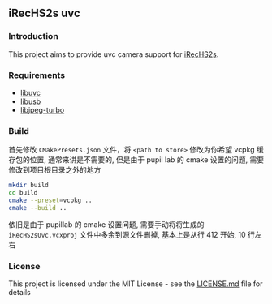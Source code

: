 ## iRecHS2s uvc

### Introduction
This project aims to provide uvc camera support for [iRecHS2s](https://staff.aist.go.jp/k.matsuda/iRecHS2/index_e.html).

### Requirements
- [libuvc](https://github.com/libuvc/libuvc)
- [libusb](https://github.com/libusb/libusb)
- [libjpeg-turbo](https://github.com/libjpeg-turbo/libjpeg-turbo)

### Build
首先修改 `CMakePresets.json` 文件，将 `<path to store>` 修改为你希望 vcpkg 缓存包的位置, 通常来讲是不需要的, 但是由于 pupil lab 的 cmake 设置的问题, 需要修改到项目根目录之外的地方

```bash
mkdir build
cd build
cmake --preset=vcpkg ..
cmake --build ..
```

依旧是由于 pupillab 的 cmake 设置问题, 需要手动将将生成的 `iRecHS2sUvc.vcxproj` 文件中多余到源文件删掉, 基本上是从行 412 开始, 10 行左右

### License
This project is licensed under the MIT License - see the [LICENSE.md](LICENSE.md) file for details
